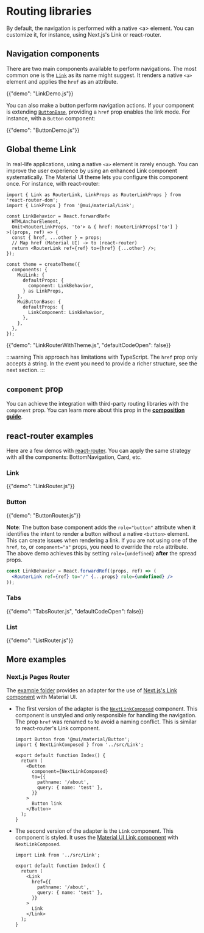 # Routing libraries

<p class="description">By default, the navigation is performed with a native &lt;a&gt; element. You can customize it, for instance, using Next.js's Link or react-router.</p>

## Navigation components

There are two main components available to perform navigations.
The most common one is the [`Link`](/material-ui/react-link/) as its name might suggest.
It renders a native `<a>` element and applies the `href` as an attribute.

{{"demo": "LinkDemo.js"}}

You can also make a button perform navigation actions.
If your component is extending [`ButtonBase`](/material-ui/api/button-base/), providing a `href` prop enables the link mode.
For instance, with a `Button` component:

{{"demo": "ButtonDemo.js"}}

## Global theme Link

In real-life applications, using a native `<a>` element is rarely enough.
You can improve the user experience by using an enhanced Link component systematically.
The Material UI theme lets you configure this component once.
For instance, with react-router:

```tsx
import { Link as RouterLink, LinkProps as RouterLinkProps } from 'react-router-dom';
import { LinkProps } from '@mui/material/Link';

const LinkBehavior = React.forwardRef<
  HTMLAnchorElement,
  Omit<RouterLinkProps, 'to'> & { href: RouterLinkProps['to'] }
>((props, ref) => {
  const { href, ...other } = props;
  // Map href (Material UI) -> to (react-router)
  return <RouterLink ref={ref} to={href} {...other} />;
});

const theme = createTheme({
  components: {
    MuiLink: {
      defaultProps: {
        component: LinkBehavior,
      } as LinkProps,
    },
    MuiButtonBase: {
      defaultProps: {
        LinkComponent: LinkBehavior,
      },
    },
  },
});
```

{{"demo": "LinkRouterWithTheme.js", "defaultCodeOpen": false}}

:::warning
This approach has limitations with TypeScript.
The `href` prop only accepts a string.
In the event you need to provide a richer structure, see the next section.
:::

## `component` prop

You can achieve the integration with third-party routing libraries with the `component` prop.
You can learn more about this prop in the **[composition guide](/material-ui/guides/composition/#component-prop)**.

## react-router examples

Here are a few demos with [react-router](https://github.com/remix-run/react-router).
You can apply the same strategy with all the components: BottomNavigation, Card, etc.

### Link

{{"demo": "LinkRouter.js"}}

### Button

{{"demo": "ButtonRouter.js"}}

**Note**: The button base component adds the `role="button"` attribute when it identifies the intent to render a button without a native `<button>` element.
This can create issues when rendering a link.
If you are not using one of the `href`, `to`, or `component="a"` props, you need to override the `role` attribute.
The above demo achieves this by setting `role={undefined}` **after** the spread props.

```jsx
const LinkBehavior = React.forwardRef((props, ref) => (
  <RouterLink ref={ref} to="/" {...props} role={undefined} />
));
```

### Tabs

{{"demo": "TabsRouter.js", "defaultCodeOpen": false}}

### List

{{"demo": "ListRouter.js"}}

## More examples

### Next.js Pages Router

The [example folder](https://github.com/mui/material-ui/tree/HEAD/examples/material-ui-nextjs-ts) provides an adapter for the use of [Next.js's Link component](https://nextjs.org/docs/api-reference/next/link) with Material UI.

- The first version of the adapter is the [`NextLinkComposed`](https://github.com/mui/material-ui/blob/-/examples/material-ui-nextjs-pages-router-ts/src/Link.tsx) component.
  This component is unstyled and only responsible for handling the navigation.
  The prop `href` was renamed `to` to avoid a naming conflict.
  This is similar to react-router's Link component.

  ```tsx
  import Button from '@mui/material/Button';
  import { NextLinkComposed } from '../src/Link';

  export default function Index() {
    return (
      <Button
        component={NextLinkComposed}
        to={{
          pathname: '/about',
          query: { name: 'test' },
        }}
      >
        Button link
      </Button>
    );
  }
  ```

- The second version of the adapter is the `Link` component.
  This component is styled.
  It uses the [Material UI Link component](/material-ui/react-link/) with `NextLinkComposed`.

  ```tsx
  import Link from '../src/Link';

  export default function Index() {
    return (
      <Link
        href={{
          pathname: '/about',
          query: { name: 'test' },
        }}
      >
        Link
      </Link>
    );
  }
  ```
